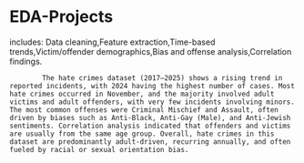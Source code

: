 # EDA-Projects

includes: Data cleaning,Feature extraction,Time-based trends,Victim/offender demographics,Bias and offense analysis,Correlation findings.

            The hate crimes dataset (2017–2025) shows a rising trend in reported incidents, with 2024 having the highest number of cases. Most hate crimes occurred in November, and the majority involved adult victims and adult offenders, with very few incidents involving minors. The most common offenses were Criminal Mischief and Assault, often driven by biases such as Anti-Black, Anti-Gay (Male), and Anti-Jewish sentiments. Correlation analysis indicated that offenders and victims are usually from the same age group. Overall, hate crimes in this dataset are predominantly adult-driven, recurring annually, and often fueled by racial or sexual orientation bias.
